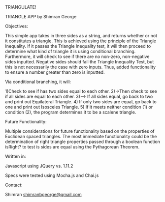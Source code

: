 TRIANGULATE!

TRIANGLE APP by Shimran George

Objectives:

This simple app takes in three sides as a string, and returns whether or not it constitutes a triangle. This is achieved using the principle of the Triangle Inequality. If it passes the Triangle Inequality test, it will then proceed to determine what kind of triangle it is using conditional branching. Furthermore, it will check to see if there are no non-zero, non-negative sides inputted. Negative sides should fail the Triangle Inequality Test, but this is not necessarily the case with zero inputs. Thus, added functionality to ensure a number greater than zero is inputted.

Via conditional branching, it will:

1)Check to see if has two sides equal to each other.
2)->Then check to see if all sides are equal to each other.
3)--> If all sides equal, go back to two and print out Equilateral Triangle.
4) If only two sides are equal, go back to one and print out Isosceles Triangle.
5) If it meets neither condition (1) or condition (2), the program determines it to be a scalene triangle.

Future Functionality:

Multiple considerations for future functionality based on the properties of Euclidean spaced triangles. The most immediate functionality could be the determination of right triangle properties passed through a boolean function isRight? to test is sides are equal using the Pythagorean Theorem.


Written in:

Javascript using JQuery vs. 1.11.2

Specs were tested using Mocha.js and Chai.js

Contact:

Shimran
shimranbgeorge@gmail.com

